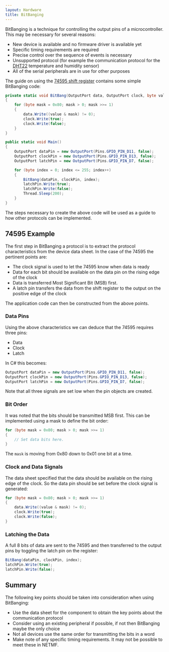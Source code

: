 ```yaml
---
layout: Hardware
title: BitBanging
---
```


BitBanging is a technique for controlling the output pins of a microcontroller.  This may be necessary for several reasons:

* New device is available and no firmware driver is available yet
* Specific timing requirements are required
* Precise control over the sequence of events is necessary
* Unsupported protocol (for example the communication protocol for the [DHT22](https://www.adafruit.com/product/385) temperature and humidity sensor)
* All of the serial peripherals are in use for other purposes

The guide on using the [74595 shift register](/Hardware/Reference/Components/ShiftRegister74595/) contains some simple BitBanging code:

```csharp
private static void BitBang(OutputPort data, OutputPort clock, byte value)
{
    for (byte mask = 0x80; mask > 0; mask >>= 1)
    {
        data.Write((value & mask) != 0);
        clock.Write(true);
        clock.Write(false);
    }
}

public static void Main()
{
    OutputPort dataPin = new OutputPort(Pins.GPIO_PIN_D11, false);
    OutputPort clockPin = new OutputPort(Pins.GPIO_PIN_D13, false);
    OutputPort latchPin = new OutputPort(Pins.GPIO_PIN_D7, false);

    for (byte index = 0; index <= 255; index++)
    {
        BitBang(dataPin, clockPin, index);
        latchPin.Write(true);
        latchPin.Write(false);
        Thread.Sleep(200);
    }
}
```

The steps necessary to create the above code will be used as a guide to how other protocols can be implemented.

## 74595 Example

The first step in BitBanging a protocol is to extract the protocol characteristics from the device data sheet.  In the case of the 74595 the pertinent points are:

* The clock signal is used to let the 74595 know when data is ready
* Data for each bit should be available on the data pin on the rising edge of the clock
* Data is transferred Most Significant Bit (MSB) first.
* A latch pin transfers the data from the shift register to the output on the positive edge of the clock

The application code can then be constructed from the above points.

### Data Pins

Using the above characteristics we can deduce that the 74595 requires three pins:

* Data
* Clock
* Latch

In C# this becomes:

```csharp
OutputPort dataPin = new OutputPort(Pins.GPIO_PIN_D11, false);
OutputPort clockPin = new OutputPort(Pins.GPIO_PIN_D13, false);
OutputPort latchPin = new OutputPort(Pins.GPIO_PIN_D7, false);
```

Note that all three signals are set low when the pin objects are created.

### Bit Order

It was noted that the bits should be transmitted MSB first.  This can be implemented using a mask to define the bit order:

```csharp
for (byte mask = 0x80; mask > 0; mask >>= 1)
{
    // Set data bits here.
}
```
The `mask` is moving from 0x80 down to 0x01 one bit at a time.

### Clock and Data Signals

The data sheet specified that the data should be available on the rising edge of the clock.  So the data pin should be set before the clock signal is generated:

```csharp
for (byte mask = 0x80; mask > 0; mask >>= 1)
{
    data.Write((value & mask) != 0);
    clock.Write(true);
    clock.Write(false);
}
```

### Latching the Data

A full 8 bits of data are sent to the 74595 and then transferred to the output pins by toggling the latch pin on the register:

```csharp
BitBang(dataPin, clockPin, index);
latchPin.Write(true);
latchPin.Write(false);
```

## Summary

The following key points should be taken into consideration when using BitBanging:

* Use the data sheet for the component to obtain the key points about the communication protocol
* Consider using an existing peripheral if possible, if not then BitBanging maybe the only choice
* Not all devices use the same order for transmitting the bits in a word
* Make note of any specific timing requirements.  It may not be possible to meet these in NETMF.
